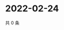 # 2022-02-24

共 0 条

<!-- BEGIN WEIBO -->
<!-- 最后更新时间 Thu Feb 24 2022 01:17:12 GMT+0800 (China Standard Time) -->

<!-- END WEIBO -->
